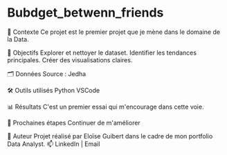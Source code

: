# Bubdget_betwenn_friends

📌 Contexte
Ce projet est le premier projet que je mène dans le domaine de la Data.

🎯 Objectifs
Explorer et nettoyer le dataset.
Identifier les tendances principales.
Créer des visualisations claires.

🗂️ Données
Source : Jedha

🛠️ Outils utilisés
Python
VSCode

📊 Résultats
C'est un premier essai qui m'encourage dans cette voie.

🚀 Prochaines étapes
Continuer de m'améliorer

👤 Auteur
Projet réalisé par Eloïse Guibert dans le cadre de mon portfolio Data Analyst.
📫 LinkedIn | Email
